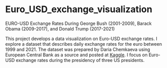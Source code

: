 # Euro_USD_exchange_visualization
EURO-USD Exchange Rates During George Bush (2001-2009), Barack Obama (2009-2017), and Donald Trump (2017-2021)

This project develops a data visualization on Euro-USD exchange rates. I explore a dataset that describes daily exchange rates for the euro between 1999 and 2021. The dataset was prepared by Daria Chemkaeva using European Central Bank as a source and posted at [Kaggle](https://www.kaggle.com/lsind18/euro-exchange-daily-rates-19992020). I focus on Euro-USD exchange rates during the presidency of three US presidents.
